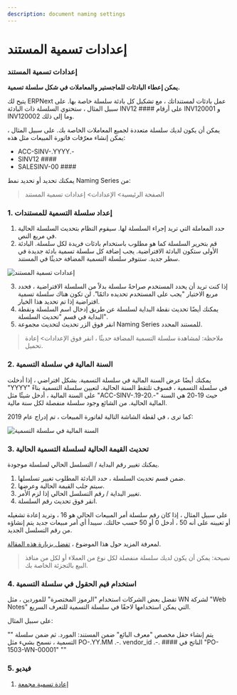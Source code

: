 ```yaml
---
description: document naming settings
---
```


# إعدادات تسمية المستند

### إعدادات تسمية المستند

**يمكن إعطاء البادئات للماجستير والمعاملات في شكل سلسلة تسمية.**

يتيح لك ERPNext عمل بادئات لمستنداتك ، مع تشكيل كل بادئة سلسلة خاصة بها. على سبيل المثال ، ستحتوي السلسلة ذات البادئة INV12 #### على أرقام INV120001 و INV120002 وما إلى ذلك.

يمكن أن يكون لديك سلسلة متعددة لجميع المعاملات الخاصة بك. على سبيل المثال ، يمكن إنشاء معرّفات فاتورة المبيعات مثل هذه:

* ACC-SINV-.YYYY.-
* SINV12 ####
* SALESINV-00 ####

يمكنك تحديد أو تحديد نمط Naming Series من:

> الصفحة الرئيسية> الإعدادات> إعدادات تسمية المستند

### 1. إعداد سلسلة التسمية للمستندات

1. حدد المعاملة التي تريد إجراء السلسلة لها. سيقوم النظام بتحديث السلسلة الحالية في مربع النص.
2. قم بتحرير السلسلة كما هو مطلوب باستخدام بادئات فريدة لكل سلسلة. البادئة الأولى ستكون البادئة الافتراضية. يجب إضافة كل سلسلة تسمية بادئة جديدة في سطر جديد. ستتوفر سلسلة التسمية المضافة حديثًا في المستند.

![إعدادات تسمية المستند](https://docs.erpnext.com/files/document\_naming\_settings.gif)

3. إذا كنت تريد أن يحدد المستخدم صراحةً سلسلة بدلاً من السلسلة الافتراضية ، فحدد مربع الاختيار "يجب على المستخدم تحديده دائمًا". لن تكون هناك سلسلة تسمية افتراضية إذا تم تحديد هذا الخيار.
4. يمكنك أيضًا تحديث نقطة البداية لسلسلة عن طريق إدخال اسم السلسلة ونقطة البداية في قسم "تحديث السلسلة".
5. انقر فوق الزر تحديث لتحديث مجموعة Naming Series للمستند المحدد.

> ملاحظة: لمشاهدة سلسلة التسمية المضافة حديثًا ، انقر فوق الإعدادات> إعادة تحميل.

### 2. السنة المالية في سلسلة التسمية

يمكنك أيضًا عرض السنة المالية في سلسلة التسمية. بشكل افتراضي ، إذا أدخلت "YYYY" في سلسلة التسمية ، فسوف تلتقط السنة الحالية. لتعيين سلسلة التسمية بناءً على السنة المالية ، أدخل شيئًا مثل "ACC-SINV-.19-20.-" حيث 19-20 هي السنة المالية الحالية. من الشائع وجود سلسلة منفصلة لكل سنة مالية.

كما ترى ، في لقطة الشاشة التالية لفاتورة المبيعات ، تم إدراج عام 2019:

![السنة المالية في سلسلة التسمية](https://docs.erpnext.com/files/year-naming-series.png)

### 3. تحديث القيمة الحالية لسلسلة التسمية الحالية

يمكنك تغيير رقم البداية / التسلسل الحالي لسلسلة موجودة.

1. ضمن قسم تحديث السلسلة ، حدد البادئة المطلوب تغيير تسلسلها.
2. سيتم جلب القيمة الحالية وعرضها.
3. تغيير البداية / رقم التسلسل الحالي إذا لزم الأمر.
4. انقر فوق تحديث رقم السلسلة.

على سبيل المثال ، إذا كان رقم سلسلة أمر المبيعات الحالي هو 16 ، وتريد إعادة تشغيله أو تعيينه على أنه 50 ، أدخل 0 أو 50 حسب حالتك. سيبدأ أي أمر مبيعات جديد يتم إنشاؤه من رقم التسلسل الجديد.

لمعرفة المزيد حول هذا الموضوع ، [تفضل بزيارة هذه المقالة](https://docs.erpnext.com/docs/v13/user/manual/en/setting-up/articles/naming-series-current-value).

> نصيحة: يمكن أن يكون لديك سلسلة منفصلة لكل نوع من العملاء أو لكل من منافذ البيع بالتجزئة الخاصة بك.

### 4. استخدام قيم الحقول في سلسلة التسمية

تفضل بعض الشركات استخدام "الرموز المختصرة" للموردين ، مثل WN لشركة "Web Notes" التي يمكن استخدامها لاحقًا في سلسلة التسمية للتعرف السريع.

على سبيل المثال:

"" يتم إنشاء حقل مخصص "معرف البائع" ضمن المستند: المورد. ثم ضمن سلسلة التسمية ، نسمح بشيء مثل PO-.YY.MM .-. vendor\_id .-. #### الناتج في "PO-1503-WN-00001" ""

### 5. فيديو

1. [إعادة تسمية مجمعة](https://docs.erpnext.com/docs/v13/user/manual/en/setting-up/settings/bulk-rename)
